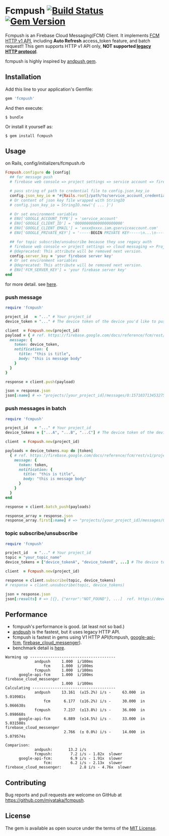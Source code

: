 # Fcmpush [![Build Status](https://travis-ci.org/miyataka/fcmpush.svg?branch=master)](https://travis-ci.org/miyataka/fcmpush) [![Gem Version](https://badge.fury.io/rb/fcmpush.svg)](https://badge.fury.io/rb/fcmpush)

Fcmpush is an Firebase Cloud Messaging(FCM) Client. It implements [FCM HTTP v1 API](https://firebase.google.com/docs/reference/fcm/rest/v1/projects.messages), including **Auto Refresh** access_token feature, and batch request!!
This gem supports HTTP v1 API only, **NOT supported [legacy HTTP protocol](https://firebase.google.com/docs/cloud-messaging/http-server-ref)**.

fcmpush is highly inspired by [andpush gem](https://github.com/yuki24/andpush).

## Installation

Add this line to your application's Gemfile:

```ruby
gem 'fcmpush'
```

And then execute:

    $ bundle

Or install it yourself as:

    $ gem install fcmpush

## Usage

on Rails, config/initializers/fcmpush.rb
```ruby
Fcmpush.configure do |config|
  ## for message push
  # firebase web console => project settings => service account => firebase admin sdk => generate new private key

  # pass string of path to credential file to config.json_key_io
  config.json_key_io = "#{Rails.root}/path/to/service_account_credentials.json"
  # Or content of json key file wrapped with StringIO
  # config.json_key_io = StringIO.new('{ ... }')

  # Or set environment variables
  # ENV['GOOGLE_ACCOUNT_TYPE'] = 'service_account'
  # ENV['GOOGLE_CLIENT_ID'] = '000000000000000000000'
  # ENV['GOOGLE_CLIENT_EMAIL'] = 'xxxx@xxxx.iam.gserviceaccount.com'
  # ENV['GOOGLE_PRIVATE_KEY'] = '-----BEGIN PRIVATE KEY-----\n...\n-----END PRIVATE KEY-----\n\'

  ## for topic subscribe/unsubscribe because they use regacy auth
  # firebase web console => project settings => cloud messaging => Project credentials => Server key
  # @deprecated: This attribute will be removed next version.
  config.server_key = 'your firebase server key'
  # Or set environment variables
  # @deprecated: This attribute will be removed next version.
  # ENV['FCM_SERVER_KEY'] = 'your firebase server key'
end
```

for more detail. see [here](https://github.com/googleapis/google-auth-library-ruby#example-service-account).

### push message
```ruby
require 'fcmpush'

project_id   = "..." # Your project_id
device_token = "..." # The device token of the device you'd like to push a message to

client  = Fcmpush.new(project_id)
payload = { # ref. https://firebase.google.com/docs/reference/fcm/rest/v1/projects.messages
  message: {
    token: device_token,
    notification: {
      title: "this is title",
      body: "this is message body"
    }
  }
}

response = client.push(payload)

json = response.json
json[:name] # => "projects/[your_project_id]/messages/0:1571037134532751%31bd1c9631bd1c96"
```

### push messages in batch
```ruby
require 'fcmpush'

project_id   = "..." # Your project_id
device_tokens = ["...A", "...B", "...C"] # The device token of the device you'd like to push a message to

client  = Fcmpush.new(project_id)

payloads = device_tokens.map do |token|
  { # ref. https://firebase.google.com/docs/reference/fcm/rest/v1/projects.messages
    message: {
      token: token,
      notification: {
        title: "this is title",
        body: "this is message body"
      }
    }
  }
end

response = client.batch_push(payloads)

response_array = response.json
response_array.first[:name] # => "projects/[your_project_id]/messages/0:1571037134532751%31bd1c9631bd1c96"
```

### topic subscribe/unsubscribe
```ruby
require 'fcmpush'

project_id   = "..." # Your project_id
topic = "your_topic_name"
device_tokens = ["device_tokenA", "device_tokenB", ...] # The device tokens of the device you'd like to subscribe

client  = Fcmpush.new(project_id)

response = client.subscribe(topic, device_tokens)
# response = client.unsubscribe(topic, device_tokens)

json = response.json
json[:results] # => [{}, {"error":"NOT_FOUND"}, ...]  ref. https://developers.google.com/instance-id/reference/server#example_result_3
```

## Performance
- fcmpush's performance is good. (at least not so bad.)
- [andpush](https://github.com/yuki24/andpush) is the fastest, but it uses legacy HTTP API.
- fcmpush is fastest in gems using V1 HTTP API(fcmpush, [google-api-fcm](https://github.com/oniksfly/google-api-fcm), [firebase_cloud_messenger](https://github.com/vincedevendra/firebase_cloud_messenger)).
- benchmark detail is [here](https://gist.github.com/miyataka/8787021724ee7dc5cecea88913f3af8c).
```
Warming up --------------------------------------
             andpush     1.000  i/100ms
                 fcm     1.000  i/100ms
             fcmpush     1.000  i/100ms
      google-api-fcm     1.000  i/100ms
firebase_cloud_messenger
                         1.000  i/100ms
Calculating -------------------------------------
             andpush     13.161  (±15.2%) i/s -     63.000  in   5.010981s
                 fcm      6.177  (±16.2%) i/s -     30.000  in   5.066638s
             fcmpush      7.237  (±13.8%) i/s -     36.000  in   5.098668s
      google-api-fcm      6.889  (±14.5%) i/s -     33.000  in   5.031508s
firebase_cloud_messenger
                          2.766  (± 0.0%) i/s -     14.000  in   5.079574s

Comparison:
             andpush:       13.2 i/s
             fcmpush:        7.2 i/s - 1.82x  slower
      google-api-fcm:        6.9 i/s - 1.91x  slower
                 fcm:        6.2 i/s - 2.13x  slower
firebase_cloud_messenger:        2.8 i/s - 4.76x  slower
```

## Contributing

Bug reports and pull requests are welcome on GitHub at https://github.com/miyataka/fcmpush.

## License

The gem is available as open source under the terms of the [MIT License](https://opensource.org/licenses/MIT).
